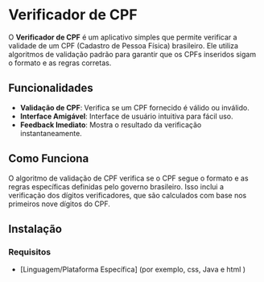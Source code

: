# Verificador de CPF
 
O **Verificador de CPF** é um aplicativo simples que permite verificar a validade de um CPF (Cadastro de Pessoa Física) brasileiro. Ele utiliza algoritmos de validação padrão para garantir que os CPFs inseridos sigam o formato e as regras corretas.
 
## Funcionalidades
 
- **Validação de CPF**: Verifica se um CPF fornecido é válido ou inválido.
- **Interface Amigável**: Interface de usuário intuitiva para fácil uso.
- **Feedback Imediato**: Mostra o resultado da verificação instantaneamente.
 
## Como Funciona
 
O algoritmo de validação de CPF verifica se o CPF segue o formato e as regras específicas definidas pelo governo brasileiro. Isso inclui a verificação dos dígitos verificadores, que são calculados com base nos primeiros nove dígitos do CPF.
 
## Instalação
 
### Requisitos
 
- [Linguagem/Plataforma Específica] (por exemplo, css, Java e html )